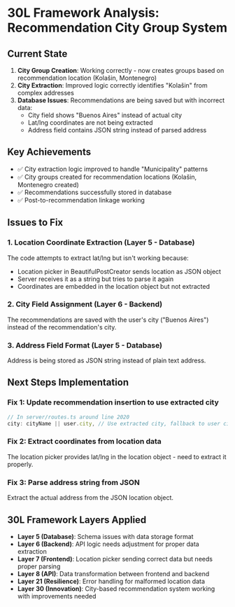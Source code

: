 # 30L Framework Analysis: Recommendation City Group System

## Current State
1. **City Group Creation**: Working correctly - now creates groups based on recommendation location (Kolašin, Montenegro)
2. **City Extraction**: Improved logic correctly identifies "Kolašin" from complex addresses
3. **Database Issues**: Recommendations are being saved but with incorrect data:
   - City field shows "Buenos Aires" instead of actual city
   - Lat/lng coordinates are not being extracted
   - Address field contains JSON string instead of parsed address

## Key Achievements
- ✅ City extraction logic improved to handle "Municipality" patterns
- ✅ City groups created for recommendation locations (Kolašin, Montenegro created)
- ✅ Recommendations successfully stored in database
- ✅ Post-to-recommendation linkage working

## Issues to Fix

### 1. Location Coordinate Extraction (Layer 5 - Database)
The code attempts to extract lat/lng but isn't working because:
- Location picker in BeautifulPostCreator sends location as JSON object
- Server receives it as a string but tries to parse it again
- Coordinates are embedded in the location object but not extracted

### 2. City Field Assignment (Layer 6 - Backend)
The recommendations are saved with the user's city ("Buenos Aires") instead of the recommendation's city.

### 3. Address Field Format (Layer 5 - Database)
Address is being stored as JSON string instead of plain text address.

## Next Steps Implementation

### Fix 1: Update recommendation insertion to use extracted city
```javascript
// In server/routes.ts around line 2020
city: cityName || user.city, // Use extracted city, fallback to user city
```

### Fix 2: Extract coordinates from location data
The location picker provides lat/lng in the location object - need to extract it properly.

### Fix 3: Parse address string from JSON
Extract the actual address from the JSON location object.

## 30L Framework Layers Applied
- **Layer 5 (Database)**: Schema issues with data storage format
- **Layer 6 (Backend)**: API logic needs adjustment for proper data extraction
- **Layer 7 (Frontend)**: Location picker sending correct data but needs proper parsing
- **Layer 8 (API)**: Data transformation between frontend and backend
- **Layer 21 (Resilience)**: Error handling for malformed location data
- **Layer 30 (Innovation)**: City-based recommendation system working with improvements needed